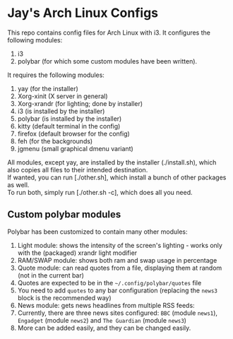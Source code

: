 # Jay's Arch Linux Configs
This repo contains config files for Arch Linux with i3.
It configures the following modules:  
 1. i3  
 1. polybar (for which some custom modules have been written).  

It requires the following modules:  
 1. yay (for the installer)  
 1. Xorg-xinit (X server in general)  
 1. Xorg-xrandr (for lighting; done by installer)  
 1. i3 (is installed by the installer)  
 1. polybar (is installed by the installer)  
 1. kitty (default terminal in the config)  
 1. firefox (default browser for the config)  
 1. feh (for the backgrounds)  
 1. jgmenu (small graphical dmenu variant)  
  
All modules, except yay, are installed by the installer (./install.sh), which also copies all files to their intended destination.  
If wanted, you can run [./other.sh], which install a bunch of other packages as well.  
To run both, simply run [./other.sh -c], which does all you need.  
  
## Custom polybar modules  
Polybar has been customized to contain many other modules:  
 1. Light module: shows the intensity of the screen's lighting - works only with the (packaged) xrandr light modifier  
 1. RAM/SWAP module: shows both ram and swap usage in percentage  
 1. Quote module: can read quotes from a file, displaying them at random (not in the current bar)  
   1. Quotes are expected to be in the ``~/.config/polybar/quotes`` file  
   1. You need to add ``quotes`` to any bar configuration (replacing the ``news3`` block is the recommended way)  
 1. News module: gets news headlines from multiple RSS feeds:  
   1. Currently, there are three news sites configured: ``BBC`` (module ``news1``), ``Engadget`` (module ``news2``) and ``The Guardian`` (module ``news3``)  
   1. More can be added easily, and they can be changed easily.  
